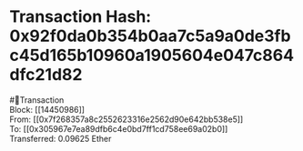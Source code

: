 
Transaction Hash: 0x92f0da0b354b0aa7c5a9a0de3fbc45d165b10960a1905604e047c864dfc21d82
====================================================================================
  
#💸Transaction  
Block: [[14450986]]  
From: [[0x7f268357a8c2552623316e2562d90e642bb538e5]]  
To: [[0x305967e7ea89dfb6c4e0bd7ff1cd758ee69a02b0]]  
Transferred: 0.09625 Ether